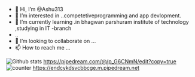 - 👋 Hi, I’m @Ashu313
- 👀 I’m interested in ..competetiveprogramming and app devlopment.
- 🌱 I’m currently learning .in bhagwan parshuram institute of technology ,studying in IT -branch
- ..
- 💞️ I’m looking to collaborate on ...
- 📫 How to reach me ...

<!---
Ashu313/Ashu313 is a ✨ special ✨ repository because its `README.md` (this file) appears on your GitHub profile.
You can click the Preview link to take a look at your changes.
--->
![Github stats](https://github-readme-stats.vercel.app/api?username=Ashu313)
https://pipedream.com/@/p_G6CNmN/edit?copy=true
![counter](https://[YourEndpoint].m.pipedream.net)
https://endcykdsvcbbcge.m.pipedream.net
